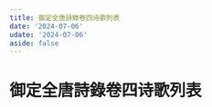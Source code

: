 ```yaml
---
title: 御定全唐詩錄卷四诗歌列表
date: '2024-07-06'
udate: '2024-07-06'
aside: false
---
```

# 御定全唐詩錄卷四诗歌列表

<PoemList :list="poems" :authorMap="authorMap" :chapternum="4" />

<script setup>
const chapter = '卷四';
import poems from '/data/qtsl/卷四/poems.json'
import authorMap from '/data/qtsl/卷四/author.json'
</script>
